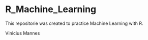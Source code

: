 # R_Machine_Learning

This repositorie was created to practice Machine Learning with R.

Vinicius Mannes
